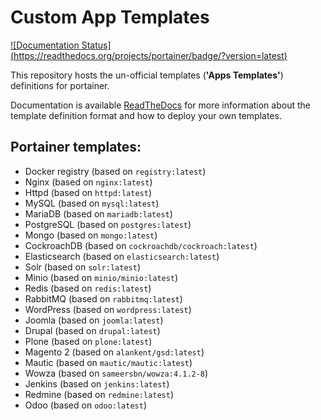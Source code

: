 
# Custom App Templates

[![Documentation Status] (https://readthedocs.org/projects/portainer/badge/?version=latest)](http://portainer.readthedocs.io/en/latest/?badge=latest)

This repository hosts the un-official templates (**'Apps Templates'**) definitions for portainer.

Documentation is available [ReadTheDocs](http://portainer.readthedocs.io/en/latest/templates.html) for more information about the template definition format and how to deploy your own templates.

## Portainer templates:

* Docker registry (based on `registry:latest`)
* Nginx (based on `nginx:latest`)
* Httpd (based on `httpd:latest`)
* MySQL (based on `mysql:latest`)
* MariaDB (based on `mariadb:latest`)
* PostgreSQL (based on `postgres:latest`)
* Mongo (based on `mongo:latest`)
* CockroachDB (based on `cockroachdb/cockroach:latest`)
* Elasticsearch (based on `elasticsearch:latest`)
* Solr (based on `solr:latest`)
* Minio (based on `minio/minio:latest`)
* Redis (based on `redis:latest`)
* RabbitMQ (based on `rabbitmq:latest`)
* WordPress (based on `wordpress:latest`)
* Joomla (based on `joomla:latest`)
* Drupal (based on `drupal:latest`)
* Plone (based on `plone:latest`)
* Magento 2 (based on `alankent/gsd:latest`)
* Mautic (based on `mautic/mautic:latest`)
* Wowza (based on `sameersbn/wowza:4.1.2-8`)
* Jenkins (based on `jenkins:latest`)
* Redmine (based on `redmine:latest`)
* Odoo (based on `odoo:latest`)
